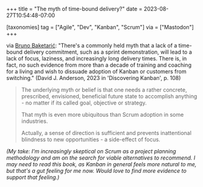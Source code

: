 +++
title = "The myth of time-bound delivery?"
date = 2023-08-27T10:54:48-07:00

[taxonomies]
tag = ["Agile", "Dev", "Kanban", "Scrum"]
via = ["Mastodon"]
+++

via [Bruno Baketarić](https://mastodon.social/@bbak/110960842631844396): "There's a commonly held myth that a lack of a time-bound delivery commitment, such as a sprint demonstration, will lead to a lack of focus, laziness, and increasingly long delivery times. There is, in fact, no such evidence from more than a decade of training and coaching for a living and wish to dissuade adoption of Kanban or customers from switching." (David J. Anderson, 2023 in 'Discovering Kanban', p. 108)

<!-- more -->

> The underlying myth or belief is that one needs a rather concrete, prescribed, envisioned, beneficial future state to accomplish anything - no matter if its called goal, objective or strategy. 
>
> That myth is even more ubiquitous than Scrum adoption in some industries.
>
> Actually, a sense of direction is sufficient and prevents inattentional blindness to new opportunities - a side-effect of focus.

_(My take: I'm increasingly skeptical on Scrum as a project planning methodology and am on the search for viable alternatives to recommend. I may need to read this book, as Kanban in general feels more natural to me, but that's a gut feeling for me now. Would love to find more evidence to support that feeling.)_
